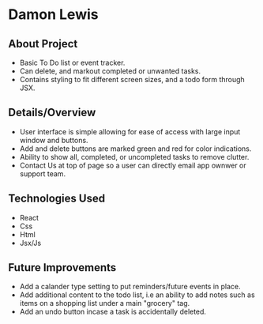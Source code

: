 # Damon Lewis

## About Project
* Basic To Do list or event tracker.
* Can delete, and markout completed or unwanted tasks.
* Contains styling to fit different screen sizes, and a todo form through JSX.

## Details/Overview
* User interface is simple allowing for ease of access with large input window and buttons.
* Add and delete buttons are marked green and red for color indications. 
* Ability to show all, completed, or uncompleted tasks to remove clutter.
* Contact Us at top of page so a user can directly email app ownwer or support team. 

## Technologies Used
* React
* Css
* Html
* Jsx/Js

## Future Improvements 
* Add a calander type setting to put reminders/future events in place.
* Add additional content to the todo list, i.e an ability to add notes such as items on a shopping list under a main "grocery" tag.
* Add an undo button incase a task is accidentally deleted. 
